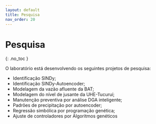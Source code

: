 ```yaml
---
layout: default
title: Pesquisa
nav_order: 20
---
```


# Pesquisa
{: .no_toc }

O laboratório está desenvolvendo os seguintes projetos de pesquisa:

- Identificação SINDy;
- Identificação SINDy-Autoencoder;
- Modelagem da vazão afluente da BAT;
- Modelagem do nível de jusante da UHE-Tucuruí;
- Manutenção preventiva por análise DGA inteligente;
- Padrões de precipitação por autoencoder;
- Regressão simbólica por programação genética;
- Ajuste de controladores por Algoritmos genéticos